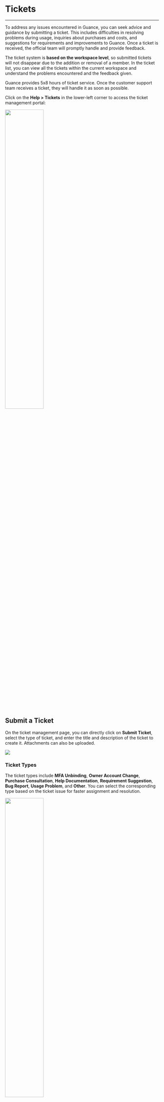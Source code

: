 # Tickets
---

To address any issues encountered in Guance, you can seek advice and guidance by submitting a ticket. This includes difficulties in resolving problems during usage, inquiries about purchases and costs, and suggestions for requirements and improvements to Guance. Once a ticket is received, the official team will promptly handle and provide feedback.

The ticket system is **based on the workspace level**, so submitted tickets will not disappear due to the addition or removal of a member. In the ticket list, you can view all the tickets within the current workspace and understand the problems encountered and the feedback given.

Guance provides 5x8 hours of ticket service. Once the customer support team receives a ticket, they will handle it as soon as possible.

Click on the **Help > Tickets** in the lower-left corner to access the ticket management portal:

<img src="../img/ticket-entry.png" width="50%">

## Submit a Ticket

On the ticket management page, you can directly click on **Submit Ticket**, select the type of ticket, and enter the title and description of the ticket to create it. Attachments can also be uploaded.

![](img/1.work_order_1.png)

### Ticket Types

The ticket types include **MFA Unbinding**, **Owner Account Change**, **Purchase Consultation**, **Help Documentation**, **Requirement Suggestion**, **Bug Report**, **Usage Problem**, and **Other**. You can select the corresponding type based on the ticket issue for faster assignment and resolution.

<img src="../img/ticket-type.png" width="50%">

**Notes**:

- When the ticket type is Owner Account Change, you need to download the application form, fill in the required information, stamp it with the company seal, and upload it as an attachment. Incomplete application information will not be accepted.

<img src="../img/1.work_order_3.png" width="50%">

- When the ticket type is MFA Unbinding, email verification is required.

<img src="../img/1.work_order_2.png" width="50%">

### Ticket Status {#state}

| Ticket Status | Description |
| --- | --- |
| Allocating | The status of the ticket after it is submitted by the user. |
| Pending | The status of the ticket after it is accepted by the ticket handler. |
| Feedback | The status of the ticket after the ticket handler sends a message, excluding the fixed automatic reply. When the user provides further feedback, the ticket will be changed to Waiting for Feedback. |
| Closed | The status of the ticket after 48 hours of feedback. The ticket submitter can manually close the ticket at any time. |
| Cancled | The ticket can be canceled when it is in Waiting for Assignment status. |

### Attachments

You can upload attachments according to the needs of the ticket issue. Attachments support the following formats: `.png`, `.gif`, `.jpg`, `.jpeg`, `.bmp`, `.doc`, `.docx`, `.pdf`, `.xlsx`, `.xls`, `.txt`, `.zip`, and `.rar`. Each attachment cannot exceed 8MB, and up to 5 attachments can be uploaded at a time.

## Ticket List

All tickets submitted by members within the current workspace will be displayed in the **All Tickets** list, allowing you to clearly see the status of each ticket.

![](img/ticketforall.png)

In **My Tickets**, you can view a summary of the tickets you have submitted **across all workspaces**.

**Note**: If you exit Workspace A or Workspace A is dissolved, the tickets from Workspace A will not be displayed in **My Tickets**.

![](img/ticketformine.png)

You can filter the tickets based on ticket type or status. In the search box, you can enter the ticket number or title to quickly locate a ticket.

![](img/ticketformine-op.png)

## Ticket Details

Clicking on any ticket allows you to view detailed information such as the status, type, submitter, and associated workspace. On the details page, you can communicate with Guance and upload attachments.

- For tickets in Waiting for Assignment status, users can revoke the ticket. After revocation, the ticket will be closed and the status will be set as Canceled, and no further messages can be replied to.

<img src="../img/1.work_order_7.png" width="70%">

- For tickets with Feedback Received status, users can close the ticket. The status will be set as Closed. Once a ticket is closed, it cannot be reopened, and no further messages can be replied to.

<img src="../img/1.work_order_8.png" width="70%">

